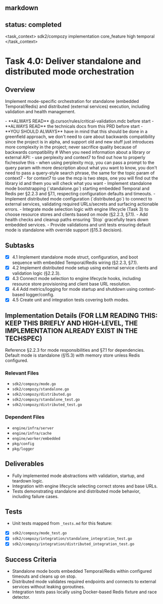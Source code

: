 
## markdown

## status: completed

<task_context>
<domain>sdk2/compozy</domain>
<type>implementation</type>
<scope>core_feature</scope>
<complexity>high</complexity>
<dependencies>temporal</dependencies>
</task_context>

# Task 4.0: Deliver standalone and distributed mode orchestration

## Overview

Implement mode-specific orchestration for standalone (embedded Temporal/Redis) and distributed (external services) execution, including validation and health management.

<critical>
- **ALWAYS READ** @.cursor/rules/critical-validation.mdc before start
- **ALWAYS READ** the technicals docs from this PRD before start
- **YOU SHOULD ALWAYS** have in mind that this should be done in a greenfield approach, we don't need to care about backwards compatibility since the project is in alpha, and support old and new stuff just introduces more complexity in the project; never sacrifice quality because of backwards compatibility
</critical>

<research>
# When you need information about a library or external API:
- use perplexity and context7 to find out how to properly fix/resolve this
- when using perplexity mcp, you can pass a prompt to the query param with more description about what you want to know, you don't need to pass a query-style search phrase, the same for the topic param of context7
- for context7 to use the mcp is two steps, one you will find out the library id and them you will check what you want
</research>

<requirements>
- Implement standalone mode bootstrapping (`standalone.go`) starting embedded Temporal and Redis per §2.2.3 and §7.1, respecting configuration defaults and timeouts.
- Implement distributed mode configuration (`distributed.go`) to connect to external services, validating required URLs/secrets and surfacing actionable errors.
- Integrate mode selection logic with engine lifecycle (Task 3) to choose resource stores and clients based on mode (§2.2.3, §7.1).
- Add health checks and cleanup paths ensuring `Stop` gracefully tears down embedded services.
- Provide validations and unit tests ensuring default mode is standalone with override support (§15.3 decision).
</requirements>

## Subtasks

- [x] 4.1 Implement standalone mode struct, configuration, and boot sequence with embedded Temporal/Redis wiring (§2.2.3, §7.1).
- [x] 4.2 Implement distributed mode setup using external service clients and validation logic (§2.2.3).
- [x] 4.3 Connect mode selection to engine lifecycle hooks, including resource store provisioning and client base URL resolution.
- [x] 4.4 Add metrics/logging for mode startup and shutdown using context-based logger/config.
- [x] 4.5 Create unit and integration tests covering both modes.

## Implementation Details (**FOR LLM READING THIS: KEEP THIS BRIEFLY AND HIGH-LEVEL, THE IMPLEMENTATION ALREADY EXIST IN THE TECHSPEC**)

Reference §2.2.3 for mode responsibilities and §7.1 for dependencies. Default mode is standalone (§15.3) with memory store unless Redis configured.

### Relevant Files

- `sdk2/compozy/mode.go`
- `sdk2/compozy/standalone.go`
- `sdk2/compozy/distributed.go`
- `sdk2/compozy/standalone_test.go`
- `sdk2/compozy/distributed_test.go`

### Dependent Files

- `engine/infra/server`
- `engine/infra/cache`
- `engine/worker/embedded`
- `pkg/config`
- `pkg/logger`

## Deliverables

- Fully implemented mode abstractions with validation, startup, and teardown logic.
- Integration with engine lifecycle selecting correct stores and base URLs.
- Tests demonstrating standalone and distributed mode behavior, including failure cases.

## Tests

- Unit tests mapped from `_tests.md` for this feature:
- [x] `sdk2/compozy/mode_test.go`
- [x] `sdk2/compozy/integration/standalone_integration_test.go`
- [x] `sdk2/compozy/integration/distributed_integration_test.go`

## Success Criteria

- Standalone mode boots embedded Temporal/Redis within configured timeouts and cleans up on stop.
- Distributed mode validates required endpoints and connects to external services without leaking goroutines.
- Integration tests pass locally using Docker-based Redis fixture and race detector.
